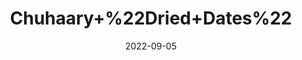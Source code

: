 ---
title: 'Chuhaary+%22Dried+Dates%22'
date: '2022-09-05' 
metatag: '' 
inventory: '0' 
draft: false 
# meta description 
shortDescripton: ''
description: 'Dry+Fruit'
longdescription: ''
featured: True
# product Price
price: '80.0'
# Product Short Description
shortDescription: ''
productID: 'B292A892-932C-ED11-9968-005056B3A416'
type: 'products'
category: 'Dry+Fruit' 
thumnailproduct: 'https://aminsaddiquidawakhana.eralive.net/images/products/B292A892-932C-ED11-9968-005056B3A4161.png' 
images:
  - image: 'images/products/B292A892-932C-ED11-9968-005056B3A4161.png'  
Variants:
---